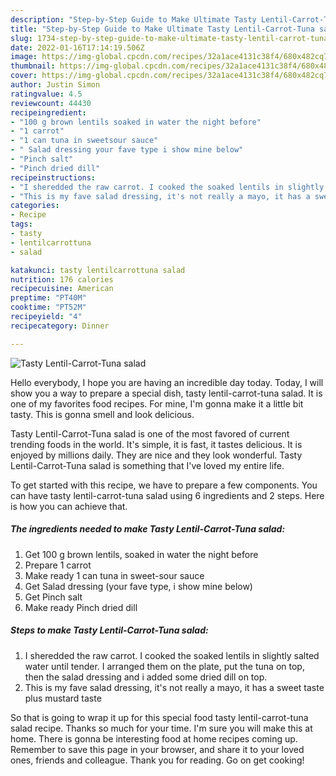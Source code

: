 ```yaml
---
description: "Step-by-Step Guide to Make Ultimate Tasty Lentil-Carrot-Tuna salad"
title: "Step-by-Step Guide to Make Ultimate Tasty Lentil-Carrot-Tuna salad"
slug: 1734-step-by-step-guide-to-make-ultimate-tasty-lentil-carrot-tuna-salad
date: 2022-01-16T17:14:19.506Z
image: https://img-global.cpcdn.com/recipes/32a1ace4131c38f4/680x482cq70/tasty-lentil-carrot-tuna-salad-recipe-main-photo.jpg
thumbnail: https://img-global.cpcdn.com/recipes/32a1ace4131c38f4/680x482cq70/tasty-lentil-carrot-tuna-salad-recipe-main-photo.jpg
cover: https://img-global.cpcdn.com/recipes/32a1ace4131c38f4/680x482cq70/tasty-lentil-carrot-tuna-salad-recipe-main-photo.jpg
author: Justin Simon
ratingvalue: 4.5
reviewcount: 44430
recipeingredient:
- "100 g brown lentils soaked in water the night before"
- "1 carrot"
- "1 can tuna in sweetsour sauce"
- " Salad dressing your fave type i show mine below"
- "Pinch salt"
- "Pinch dried dill"
recipeinstructions:
- "I sheredded the raw carrot. I cooked the soaked lentils in slightly salted water until tender. I arranged them on the plate, put the tuna on top, then the salad dressing and i added some dried dill on top."
- "This is my fave salad dressing, it's not really a mayo, it has a sweet taste plus mustard taste"
categories:
- Recipe
tags:
- tasty
- lentilcarrottuna
- salad

katakunci: tasty lentilcarrottuna salad 
nutrition: 176 calories
recipecuisine: American
preptime: "PT40M"
cooktime: "PT52M"
recipeyield: "4"
recipecategory: Dinner

---
```



![Tasty Lentil-Carrot-Tuna salad](https://img-global.cpcdn.com/recipes/32a1ace4131c38f4/680x482cq70/tasty-lentil-carrot-tuna-salad-recipe-main-photo.jpg)

Hello everybody, I hope you are having an incredible day today. Today, I will show you a way to prepare a special dish, tasty lentil-carrot-tuna salad. It is one of my favorites food recipes. For mine, I'm gonna make it a little bit tasty. This is gonna smell and look delicious.

Tasty Lentil-Carrot-Tuna salad is one of the most favored of current trending foods in the world. It's simple, it is fast, it tastes delicious. It is enjoyed by millions daily. They are nice and they look wonderful. Tasty Lentil-Carrot-Tuna salad is something that I've loved my entire life.




To get started with this recipe, we have to prepare a few components. You can have tasty lentil-carrot-tuna salad using 6 ingredients and 2 steps. Here is how you can achieve that.

<!--inarticleads1-->

##### The ingredients needed to make Tasty Lentil-Carrot-Tuna salad:

1. Get 100 g brown lentils, soaked in water the night before
1. Prepare 1 carrot
1. Make ready 1 can tuna in sweet-sour sauce
1. Get  Salad dressing (your fave type, i show mine below)
1. Get Pinch salt
1. Make ready Pinch dried dill




<!--inarticleads2-->

##### Steps to make Tasty Lentil-Carrot-Tuna salad:

1. I sheredded the raw carrot. I cooked the soaked lentils in slightly salted water until tender. I arranged them on the plate, put the tuna on top, then the salad dressing and i added some dried dill on top.
1. This is my fave salad dressing, it's not really a mayo, it has a sweet taste plus mustard taste




So that is going to wrap it up for this special food tasty lentil-carrot-tuna salad recipe. Thanks so much for your time. I'm sure you will make this at home. There is gonna be interesting food at home recipes coming up. Remember to save this page in your browser, and share it to your loved ones, friends and colleague. Thank you for reading. Go on get cooking!
